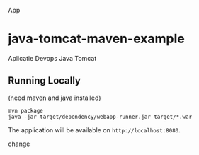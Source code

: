 App
# java-tomcat-maven-example

Aplicatie Devops Java Tomcat 

## Running Locally

(need maven and java installed)

```
mvn package
java -jar target/dependency/webapp-runner.jar target/*.war
```

The application will be available on `http://localhost:8080`.

change

